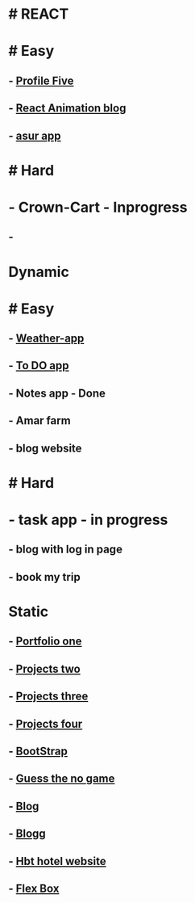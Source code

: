 # # REACT
# # Easy
   ## - [Profile Five](https://amar-profile5.netlify.app/#/)
   ## - [React Animation blog](https://amar-gupta-au8.github.io/react-first-blogpost.github.io/)
   ## - [asur app](https://amar-asur.netlify.app/)
# # Hard
   # - Crown-Cart - Inprogress
   ## - 
# Dynamic
# # Easy
   ## - [Weather-app](https://amar-weather.herokuapp.com/)
   ## - [To DO app](https://amar-todoapp.herokuapp.com/)
   ## - Notes app - Done
   ## - Amar farm
   ## - blog website
# # Hard
   # - task app - in progress
   ## - blog with log in page
   ## - book my trip 


# Static
   ## - [Portfolio one ](https://amar-profile1.netlify.app/index.html)
   ## - [Projects two ](https://amar-profile2.netlify.app/)
   ## - [Projects three ](https://amar-profile3.netlify.app/)
   ## - [Projects four ](https://amar-profile4.netlify.app/)
   ## - [BootStrap](https://amar-btstrp-project.netlify.app/)
   ## - [Guess the no game ](https://guess-the-no-game.netlify.app/)
   ## - [Blog](https://amar-blog.netlify.app/)
   ## - [Blogg](https://amar-blogg.netlify.app/)
   ## - [Hbt hotel website](https://amar-hotel.netlify.app)
   ## - [Flex Box](https://amar-flexproject.netlify.app)
   
